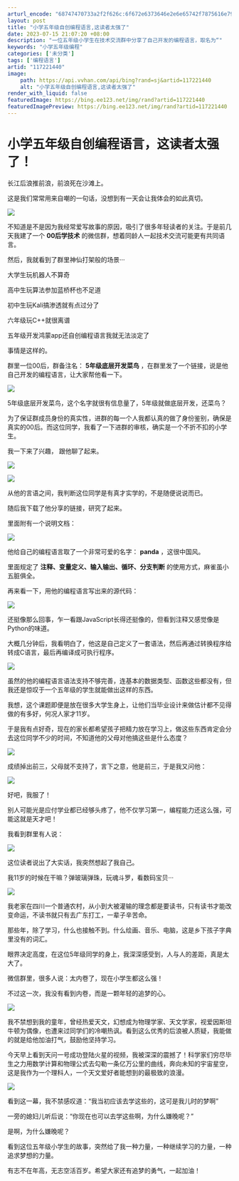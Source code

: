 ```yaml
---
arturl_encode: "68747470733a2f2f626c:6f672e6373646e2e6e65742f7875616e7975616e5f6673782f:61727469636c652f64657461696c732f313137323231343430"
layout: post
title: "小学五年级自创编程语言,这读者太强了"
date: 2023-07-15 21:07:20 +08:00
description: "一位五年级小学生在技术交流群中分享了自己开发的编程语言，取名为“"
keywords: "小学五年级编程"
categories: ['未分类']
tags: ['编程语言']
artid: "117221440"
image:
    path: https://api.vvhan.com/api/bing?rand=sj&artid=117221440
    alt: "小学五年级自创编程语言,这读者太强了"
render_with_liquid: false
featuredImage: https://bing.ee123.net/img/rand?artid=117221440
featuredImagePreview: https://bing.ee123.net/img/rand?artid=117221440
---
```


# 小学五年级自创编程语言，这读者太强了！

长江后浪推前浪，前浪死在沙滩上。

这是我们常常用来自嘲的一句话，没想到有一天会让我体会的如此真切。

![](https://i-blog.csdnimg.cn/blog_migrate/92c5d95d4b4939ac0726f6765eadf7de.jpeg)

不知道是不是因为我经常爱写故事的原因，吸引了很多年轻读者的关注。于是前几天我建了一个
**00后学技术**
的微信群，想着同龄人一起技术交流可能更有共同语言。

然后，我就看到了群里神仙打架般的场景···

大学生玩机器人不算奇

高中生玩算法参加蓝桥杯也不足道

初中生玩Kali搞渗透就有点过分了

六年级玩C++就很离谱

五年级开发鸿蒙app还自创编程语言我就无法淡定了

事情是这样的。

群里一位00后，群备注名：
**5年级底层开发菜鸟**
，在群里发了一个链接，说是他自己开发的编程语言，让大家帮他看一下。

![](https://i-blog.csdnimg.cn/blog_migrate/3a01396ec87639625789229c6a9b3aba.png)

5年级底层开发菜鸟，这个名字就很有信息量了，5年级就做底层开发，还菜鸟？

为了保证群成员身份的真实性，进群的每一个人我都认真的做了身份鉴别，确保是真实的00后。而这位同学，我看了一下进群的审核，确实是一个不折不扣的小学生。

我一下来了兴趣， 跟他聊了起来。

![](https://i-blog.csdnimg.cn/blog_migrate/fdbbfd006377c197c0ba70096f9c7441.png)

![](https://i-blog.csdnimg.cn/blog_migrate/d4344a365bcf7dea3bde860784f0212d.png)

从他的言语之间，我判断这位同学是有真才实学的，不是随便说说而已。

随后我下载了他分享的链接，研究了起来。

里面附有一个说明文档：

![](https://i-blog.csdnimg.cn/blog_migrate/c728bb4432bded6d16d85a14425dd3d9.png)

他给自己的编程语言取了一个非常可爱的名字：
**panda**
，这很中国风。

里面规定了
**注释、变量定义、输入输出、循环、分支判断**
的使用方式，麻雀虽小五脏俱全。

再来看一下，用他的编程语言写出来的源代码：

![](https://i-blog.csdnimg.cn/blog_migrate/f8717abedd02e7fbdb9140c334cfe490.png)

还挺像那么回事，乍一看跟JavaScript长得还挺像的，但看到注释又感觉像是Python的味道。

大概几分钟后，我看明白了，他这是自己定义了一套语法，然后再通过转换程序给转成C语言，最后再编译成可执行程序。

![](https://i-blog.csdnimg.cn/blog_migrate/19e04fe28366ce89479182a7cc007d20.png)

虽然的他的编程语言语法支持不够完善，连基本的数据类型、函数这些都没有，但我还是惊叹于一个五年级的学生就能做出这样的东西。

我想，这个课题即便是放在很多大学生身上，让他们当毕业设计来做估计都不见得做的有多好，何况人家才11岁。

于是我有点好奇，现在的家长都希望孩子把精力放在学习上，做这些东西肯定会分去这位同学不少的时间，不知道他的父母对他搞这些是什么态度？

![](https://i-blog.csdnimg.cn/blog_migrate/49dcc698d11d0a9c70852e642e4e1dfd.png)

成绩掉出前三，父母就不支持了，言下之意，他是前三，于是我又问他：

![](https://i-blog.csdnimg.cn/blog_migrate/bcb6e348a412d4953b61b5d71d2b48ab.png)

好吧，我服了！

别人可能光是应付学业都已经够头疼了，他不仅学习第一，编程能力还这么强，可能这就是天才吧！

我看到群里有人说：

![](https://i-blog.csdnimg.cn/blog_migrate/18b8cb1d065f85c2d72273998d4a6515.png)

这位读者说出了大实话，我突然想起了我自己。

我11岁的时候在干嘛？弹玻璃弹珠，玩魂斗罗，看数码宝贝···

![](https://i-blog.csdnimg.cn/blog_migrate/ce45e9031f78d9349996815d61c0a398.png)

我老家在四川一个普通农村，从小到大被灌输的理念都是要读书，只有读书才能改变命运，不读书就只有去广东打工，一辈子辛苦命。

那些年，除了学习，什么也接触不到。什么绘画、音乐、电脑，这是乡下孩子字典里没有的词汇。

眼界决定高度，在这位5年级同学的身上，我深深感受到，人与人的差距，真是太大了。

微信群里，很多人说：太内卷了，现在小学生都这么强！

不过这一次，我没有看到内卷，而是一颗年轻的追梦的心。

![](https://i-blog.csdnimg.cn/blog_migrate/64c0dfc9d59ca76df173787ae4f8e8a8.png)

我不禁想到我的童年，曾经热爱天文，幻想成为物理学家、天文学家，视爱因斯坦牛顿为偶像，也遭来过同学们的冷嘲热讽。看到这么优秀的后浪被人质疑，我能做的就是给他加油打气，鼓励他坚持学习。

今天早上看到天问一号成功登陆火星的视频，我被深深的震撼了！科学家们穷尽毕生之力用数学计算和物理公式去勾勒一条亿万公里的曲线，奔向未知的宇宙星空，这是我作为一个理科人，一个天文爱好者能想到的最极致的浪漫。

![](https://i-blog.csdnimg.cn/blog_migrate/8e028a57b33ffb6c4f056306ce2d5208.png)

看到这一幕，我不禁感叹道：“我当初应该去学这些的，这可是我儿时的梦啊”

一旁的媳妇儿听后说：“你现在也可以去学这些啊，为什么嫌晚呢？”

是啊，为什么嫌晚呢？

看到这位五年级小学生的故事，突然给了我一种力量，一种继续学习的力量，一种追求梦想的力量。

有志不在年高，无志空活百岁。希望大家还有追梦的勇气，一起加油！